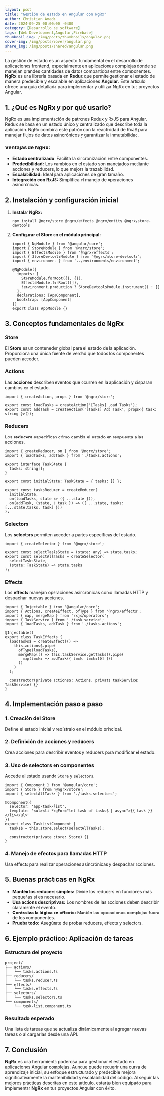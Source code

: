 ```yaml
---
layout: post
title: "Gestión de estado en Angular con NgRx"
author: Christian Amado
date: 2024-09-25 00:00:00 -0400
category: [Desarrollo de software]
tags: [Web Development,Angular,Firebase]
thumbnail-img: /img/posts/thumbnails/angular.png
cover-img: /img/posts/cover/angular.png
share_img: /img/posts/shared/angular.png
---
```


La gestión de estado es un aspecto fundamental en el desarrollo de aplicaciones frontend, especialmente en aplicaciones complejas donde se manejan grandes cantidades de datos compartidos entre componentes. **NgRx** es una librería basada en **Redux** que permite gestionar el estado de manera predecible y escalable en aplicaciones **Angular**. Este artículo ofrece una guía detallada para implementar y utilizar NgRx en tus proyectos Angular.

<!--more-->

## 1. ¿Qué es NgRx y por qué usarlo?

NgRx es una implementación de patrones Redux y RxJS para Angular. Redux se basa en un estado único y centralizado que describe toda la aplicación. NgRx combina este patrón con la reactividad de RxJS para manejar flujos de datos asincrónicos y garantizar la inmutabilidad.

### Ventajas de NgRx:
- **Estado centralizado:** Facilita la sincronización entre componentes.
- **Predecibilidad:** Los cambios en el estado son manejados mediante acciones y reducers, lo que mejora la trazabilidad.
- **Escalabilidad:** Ideal para aplicaciones de gran tamaño.
- **Integración con RxJS:** Simplifica el manejo de operaciones asincrónicas.

## 2. Instalación y configuración inicial

1. **Instalar NgRx:**
   ```
   npm install @ngrx/store @ngrx/effects @ngrx/entity @ngrx/store-devtools
   ```

2. **Configurar el Store en el módulo principal:**
   ```
   import { NgModule } from '@angular/core';
   import { StoreModule } from '@ngrx/store';
   import { EffectsModule } from '@ngrx/effects';
   import { StoreDevtoolsModule } from '@ngrx/store-devtools';
   import { environment } from '../environments/environment';

   @NgModule({
     imports: [
       StoreModule.forRoot({}, {}),
       EffectsModule.forRoot([]),
       !environment.production ? StoreDevtoolsModule.instrument() : []
     ],
     declarations: [AppComponent],
     bootstrap: [AppComponent]
   })
   export class AppModule {}
   ```

## 3. Conceptos fundamentales de NgRx

### Store
El **Store** es un contenedor global para el estado de la aplicación. Proporciona una única fuente de verdad que todos los componentes pueden acceder.

### Actions
Las **acciones** describen eventos que ocurren en la aplicación y disparan cambios en el estado.

```
import { createAction, props } from '@ngrx/store';

export const loadTasks = createAction('[Tasks] Load Tasks');
export const addTask = createAction('[Tasks] Add Task', props<{ task: string }>());
```

### Reducers
Los **reducers** especifican cómo cambia el estado en respuesta a las acciones.

```
import { createReducer, on } from '@ngrx/store';
import { loadTasks, addTask } from './tasks.actions';

export interface TaskState {
  tasks: string[];
}

export const initialState: TaskState = { tasks: [] };

export const tasksReducer = createReducer(
  initialState,
  on(loadTasks, state => ({ ...state })),
  on(addTask, (state, { task }) => ({ ...state, tasks: [...state.tasks, task] }))
);
```

### Selectors
Los **selectors** permiten acceder a partes específicas del estado.

```
import { createSelector } from '@ngrx/store';

export const selectTasksState = (state: any) => state.tasks;
export const selectAllTasks = createSelector(
  selectTasksState,
  (state: TaskState) => state.tasks
);
```

### Effects
Los **effects** manejan operaciones asincrónicas como llamadas HTTP y despachan nuevas acciones.

```
import { Injectable } from '@angular/core';
import { Actions, createEffect, ofType } from '@ngrx/effects';
import { map, mergeMap } from 'rxjs/operators';
import { TaskService } from './task.service';
import { loadTasks, addTask } from './tasks.actions';

@Injectable()
export class TaskEffects {
  loadTasks$ = createEffect(() =>
    this.actions$.pipe(
      ofType(loadTasks),
      mergeMap(() => this.taskService.getTasks().pipe(
        map(tasks => addTask({ task: tasks[0] }))
      ))
    )
  );

  constructor(private actions$: Actions, private taskService: TaskService) {}
}
```

## 4. Implementación paso a paso

### 1. Creación del Store
Define el estado inicial y regístralo en el módulo principal.

### 2. Definición de acciones y reducers
Crea acciones para describir eventos y reducers para modificar el estado.

### 3. Uso de selectors en componentes
Accede al estado usando `Store` y `selectors`.

```
import { Component } from '@angular/core';
import { Store } from '@ngrx/store';
import { selectAllTasks } from './tasks.selectors';

@Component({
  selector: 'app-task-list',
  template: '<ul><li *ngFor="let task of tasks$ | async">{{ task }}</li></ul>'
})
export class TaskListComponent {
  tasks$ = this.store.select(selectAllTasks);

  constructor(private store: Store) {}
}
```

### 4. Manejo de efectos para llamadas HTTP
Usa effects para realizar operaciones asincrónicas y despachar acciones.

## 5. Buenas prácticas en NgRx

- **Mantén los reducers simples:** Divide los reducers en funciones más pequeñas si es necesario.
- **Usa actions descriptivas:** Los nombres de las acciones deben describir claramente el evento.
- **Centraliza la lógica en effects:** Mantén las operaciones complejas fuera de los componentes.
- **Prueba todo:** Asegúrate de probar reducers, effects y selectors.

## 6. Ejemplo práctico: Aplicación de tareas

### Estructura del proyecto
```
project/
├── actions/
│   └── tasks.actions.ts
├── reducers/
│   └── tasks.reducer.ts
├── effects/
│   └── tasks.effects.ts
├── selectors/
│   └── tasks.selectors.ts
└── components/
    └── task-list.component.ts
```

### Resultado esperado
Una lista de tareas que se actualiza dinámicamente al agregar nuevas tareas o al cargarlas desde una API.

## 7. Conclusión

**NgRx** es una herramienta poderosa para gestionar el estado en aplicaciones Angular complejas. Aunque puede requerir una curva de aprendizaje inicial, su enfoque estructurado y predecible mejora significativamente la mantenibilidad y escalabilidad del código. Al seguir las mejores prácticas descritas en este artículo, estarás bien equipado para implementar **NgRx** en tus proyectos Angular con éxito.
